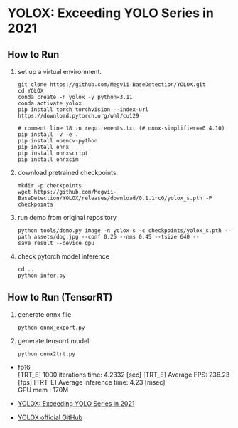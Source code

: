 # YOLOX: Exceeding YOLO Series in 2021

## How to Run

1. set up a virtual environment.
    ```
    git clone https://github.com/Megvii-BaseDetection/YOLOX.git
    cd YOLOX
    conda create -n yolox -y python=3.11
    conda activate yolox
    pip install torch torchvision --index-url https://download.pytorch.org/whl/cu129

    # comment line 18 in requirements.txt (# onnx-simplifier==0.4.10)
    pip install -v -e .
    pip install opencv-python
    pip install onnx
    pip install onnxscript
    pip install onnxsim
    ```

2. download pretrained checkpoints.
    ```
    mkdir -p checkpoints
    wget https://github.com/Megvii-BaseDetection/YOLOX/releases/download/0.1.1rc0/yolox_s.pth -P checkpoints
    ```
3. run demo from original repository
    ```
    python tools/demo.py image -n yolox-s -c checkpoints/yolox_s.pth --path assets/dog.jpg --conf 0.25 --nms 0.45 --tsize 640 --save_result --device gpu
    ```

4. check pytorch model inference
    ```
    cd ..
    python infer.py
    ```

## How to Run (TensorRT)

1. generate onnx file
    ```
    python onnx_export.py
    ```

2. generate tensorrt model
    ```
    python onnx2trt.py
    ```
- fp16   
    [TRT_E] 1000 iterations time: 4.2332 [sec]
    [TRT_E] Average FPS: 236.23 [fps]
    [TRT_E] Average inference time: 4.23 [msec]   
    GPU mem : 170M   


- [YOLOX: Exceeding YOLO Series in 2021](https://arxiv.org/pdf/2107.08430)
- [YOLOX official GitHub](https://github.com/Megvii-BaseDetection/YOLOX)

